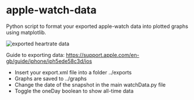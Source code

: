 # apple-watch-data

Python script to format your exported apple-watch data into plotted graphs using matplotlib.

![exported heartrate data](https://media.discordapp.net/attachments/913872498829975573/1115978324297142342/image.png?width=908&height=337)

Guide to exporting data: https://support.apple.com/en-gb/guide/iphone/iph5ede58c3d/ios

- Insert your export.xml file into a folder ../exports
- Graphs are saved to ../graphs
- Change the date of the snapshot in the main watchData.py file
- Toggle the oneDay boolean to show all-time data
